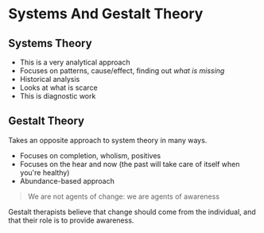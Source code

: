 # Systems And Gestalt Theory

## Systems Theory

* This is a very analytical approach
* Focuses on patterns, cause/effect, finding out *what is missing*
* Historical analysis
* Looks at what is scarce
* This is diagnostic work

## Gestalt Theory

Takes an opposite approach to system theory in many ways.

* Focuses on completion, wholism, positives
* Focuses on the hear and now (the past will take care of itself when you're healthy)
* Abundance-based approach

> We are not agents of change: we are agents of awareness

Gestalt therapists believe that change should come from the individual, and that their role is to provide awareness.
